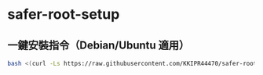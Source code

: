# safer-root-setup
## 一鍵安裝指令（Debian/Ubuntu 適用）

```bash
bash <(curl -Ls https://raw.githubusercontent.com/KKIPR44470/safer-root-setup/main/root-safe.sh)
